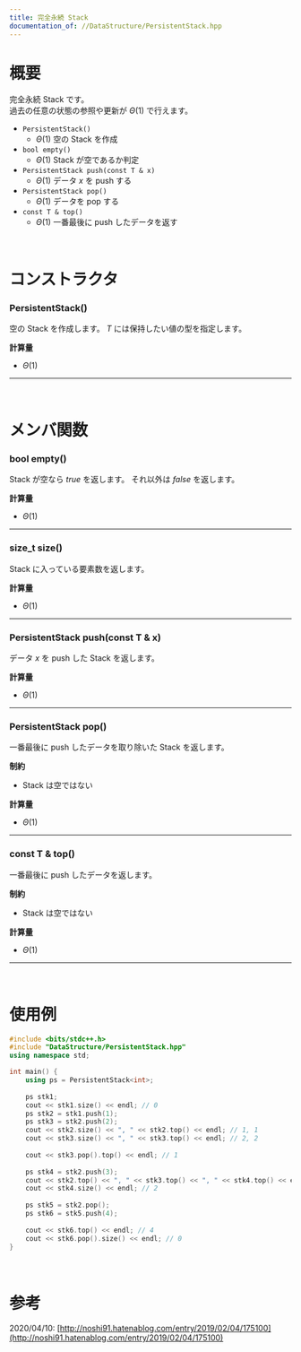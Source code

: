 ```yaml
---
title: 完全永続 Stack
documentation_of: //DataStructure/PersistentStack.hpp
---
```


# 概要

完全永続 Stack です。  
過去の任意の状態の参照や更新が $\Theta(1)$ で行えます。  

- `PersistentStack()`
	- $\Theta(1)$ 空の Stack を作成
- `bool empty()`
	- $\Theta(1)$ Stack が空であるか判定
- `PersistentStack push(const T & x)`
	- $\Theta(1)$ データ $x$ を push する
- `PersistentStack pop()`
	- $\Theta(1)$ データを pop する
- `const T & top()`
	- $\Theta(1)$ 一番最後に push したデータを返す

<br>

# コンストラクタ

### PersistentStack()

空の Stack を作成します。
$T$ には保持したい値の型を指定します。  

**計算量**

- $\Theta(1)$

---

<br>

# メンバ関数

### bool empty()

Stack が空なら $true$ を返します。
それ以外は $false$ を返します。  

**計算量**

- $\Theta(1)$

---

### size_t size()

Stack に入っている要素数を返します。  

**計算量**

- $\Theta(1)$

---

### PersistentStack push(const T & x)

データ $x$ を push した Stack を返します。  

**計算量**

- $\Theta(1)$

---

### PersistentStack pop()

一番最後に push したデータを取り除いた Stack を返します。  

**制約**

- Stack は空ではない

**計算量**

- $\Theta(1)$

---

### const T & top()

一番最後に push したデータを返します。  

**制約**

- Stack は空ではない

**計算量**

- $\Theta(1)$

---

<br>

# 使用例

```cpp
#include <bits/stdc++.h>
#include "DataStructure/PersistentStack.hpp"
using namespace std;

int main() {
	using ps = PersistentStack<int>;
	
	ps stk1;
	cout << stk1.size() << endl; // 0
	ps stk2 = stk1.push(1);
	ps stk3 = stk2.push(2);
	cout << stk2.size() << ", " << stk2.top() << endl; // 1, 1
	cout << stk3.size() << ", " << stk3.top() << endl; // 2, 2
	
	cout << stk3.pop().top() << endl; // 1
	
	ps stk4 = stk2.push(3);
	cout << stk2.top() << ", " << stk3.top() << ", " << stk4.top() << endl; // 1, 2, 3
	cout << stk4.size() << endl; // 2
	
	ps stk5 = stk2.pop();
	ps stk6 = stk5.push(4);
	
	cout << stk6.top() << endl; // 4
	cout << stk6.pop().size() << endl; // 0
}
```

<br>

# 参考

2020/04/10: [http://noshi91.hatenablog.com/entry/2019/02/04/175100](http://noshi91.hatenablog.com/entry/2019/02/04/175100)  

<br>